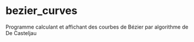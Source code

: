 # bezier_curves

Programme calculant et affichant des courbes de Bézier par algorithme de De Casteljau
